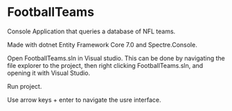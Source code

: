 # FootballTeams
Console Application that queries a database of NFL teams.

Made with dotnet Entity Framework Core 7.0 and Spectre.Console.

Open FootballTeams.sln in Visual studio. This can be done by navigating the file explorer to the project, then right clicking FootballTeams.sln, and opening it with Visual Studio.

Run project.

Use arrow keys + enter to navigate the usre interface.
